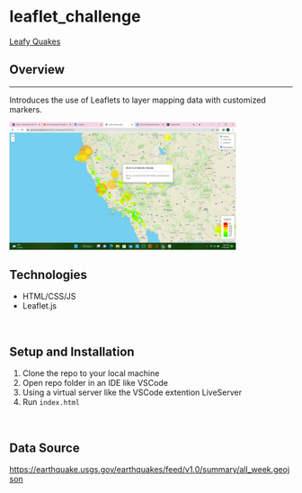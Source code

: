 # leaflet_challenge
[Leafy Quakes](https://gmyers95.github.io/leaflet_challenge/index.html)

## Overview
<hr>

Introduces the use of Leaflets to layer mapping data with customized markers.   

<img src="Screenshot (101).png" width=80%>

<br>

## Technologies    
*  HTML/CSS/JS
*  Leaflet.js 

<br>

## Setup and Installation  
1. Clone the repo to your local machine
1. Open repo folder in an IDE like VSCode
1. Using a virtual server like the VSCode extention LiveServer
1. Run `index.html`  

<br>

## Data Source  

https://earthquake.usgs.gov/earthquakes/feed/v1.0/summary/all_week.geojson 
